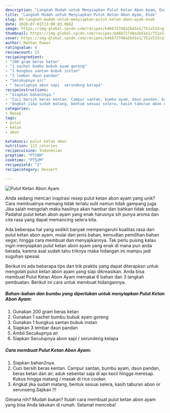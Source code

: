 ```yaml
---
description: "Langkah Mudah untuk Menyiapkan Pulut Ketan Abon Ayam, Enak"
title: "Langkah Mudah untuk Menyiapkan Pulut Ketan Abon Ayam, Enak"
slug: 80-langkah-mudah-untuk-menyiapkan-pulut-ketan-abon-ayam-enak
date: 2020-07-01T13:08:03.068Z
image: https://img-global.cpcdn.com/recipes/b46672748a2bd1e1/751x532cq70/pulut-ketan-abon-ayam-foto-resep-utama.jpg
thumbnail: https://img-global.cpcdn.com/recipes/b46672748a2bd1e1/751x532cq70/pulut-ketan-abon-ayam-foto-resep-utama.jpg
cover: https://img-global.cpcdn.com/recipes/b46672748a2bd1e1/751x532cq70/pulut-ketan-abon-ayam-foto-resep-utama.jpg
author: Nathan Ramos
ratingvalue: 4
reviewcount: 15
recipeingredient:
- "200 gram beras ketan"
- "1 sachet bumbu bubuk ayam goreng"
- "1 bungkus santan bubuk instan"
- "3 lembar daun pandan"
- "Secukupnya air"
- " Seculupnya abon sapi  serundeng kelapa"
recipeinstructions:
- "Siapkan bahan2nya."
- "Cuci bersih beras kentan. Campur santan, bumbu ayam, daun pandan, beras ketan dan air, aduk sebentar saja di api kecil hingga meresap. Kukus hingga matang / masak di rice cooker."
- "Angkat jika sudah matang, bentuk sesuai selera, kasih taburan abon or serunseng.Sajikan !!!"
categories:
- Resep
tags:
- pulut
- ketan
- abon

katakunci: pulut ketan abon 
nutrition: 113 calories
recipecuisine: Indonesian
preptime: "PT28M"
cooktime: "PT52M"
recipeyield: "2"
recipecategory: Dessert

---
```



![Pulut Ketan Abon Ayam](https://img-global.cpcdn.com/recipes/b46672748a2bd1e1/751x532cq70/pulut-ketan-abon-ayam-foto-resep-utama.jpg)

Anda sedang mencari inspirasi resep pulut ketan abon ayam yang unik? Cara membuatnya memang tidak terlalu sulit namun tidak gampang juga. Jika salah mengolah maka hasilnya akan hambar dan bahkan tidak sedap. Padahal pulut ketan abon ayam yang enak harusnya sih punya aroma dan cita rasa yang dapat memancing selera kita.

Ada beberapa hal yang sedikit banyak mempengaruhi kualitas rasa dari pulut ketan abon ayam, mulai dari jenis bahan, kemudian pemilihan bahan segar, hingga cara membuat dan menyajikannya. Tak perlu pusing kalau ingin menyiapkan pulut ketan abon ayam yang enak di mana pun anda berada, karena asal sudah tahu triknya maka hidangan ini mampu jadi suguhan spesial.




Berikut ini ada beberapa tips dan trik praktis yang dapat diterapkan untuk mengolah pulut ketan abon ayam yang siap dikreasikan. Anda bisa membuat Pulut Ketan Abon Ayam memakai 6 bahan dan 3 langkah pembuatan. Berikut ini cara untuk membuat hidangannya.

<!--inarticleads1-->

##### Bahan-bahan dan bumbu yang diperlukan untuk menyiapkan Pulut Ketan Abon Ayam:

1. Gunakan 200 gram beras ketan
1. Gunakan 1 sachet bumbu bubuk ayam goreng
1. Gunakan 1 bungkus santan bubuk instan
1. Siapkan 3 lembar daun pandan
1. Ambil Secukupnya air
1. Siapkan  Seculupnya abon sapi / serundeng kelapa




<!--inarticleads2-->

##### Cara membuat Pulut Ketan Abon Ayam:

1. Siapkan bahan2nya.
1. Cuci bersih beras kentan. Campur santan, bumbu ayam, daun pandan, beras ketan dan air, aduk sebentar saja di api kecil hingga meresap. Kukus hingga matang / masak di rice cooker.
1. Angkat jika sudah matang, bentuk sesuai selera, kasih taburan abon or serunseng.Sajikan !!!




Gimana nih? Mudah bukan? Itulah cara membuat pulut ketan abon ayam yang bisa Anda lakukan di rumah. Selamat mencoba!
